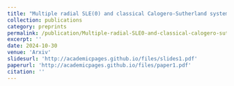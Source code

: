 ```yaml
---
title: "Multiple radial SLE(0) and classical Calogero-Sutherland system"
collection: publications
category: preprints
permalink: /publication/Multiple-radial-SLE0-and-classical-calogero-sutherland-system
excerpt: ''
date: 2024-10-30
venue: 'Arxiv'
slidesurl: 'http://academicpages.github.io/files/slides1.pdf'
paperurl: 'http://academicpages.github.io/files/paper1.pdf'
citation: ''
---
```

